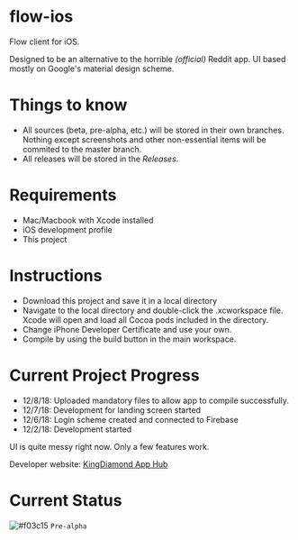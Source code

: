 # flow-ios
Flow client for iOS.

Designed to be an alternative to the horrible *(official)* Reddit app. UI based mostly on Google's material design scheme.

# Things to know
* All sources (beta, pre-alpha, etc.) will be stored in their own branches. Nothing except screenshots and other non-essential items will be commited to the master branch.
* All releases will be stored in the *Releases*.


# Requirements
* Mac/Macbook with Xcode installed
* iOS development profile
* This project


# Instructions
* Download this project and save it in a local directory
* Navigate to the local directory and double-click the .xcworkspace file. Xcode will open and load all Cocoa pods included in the directory.
* Change iPhone Developer Certificate and use your own.
* Compile by using the build button in the main workspace.

# Current Project Progress

* 12/8/18: Uploaded mandatory files to allow app to compile successfully.
* 12/7/18: Development for landing screen started
* 12/6/18: Login scheme created and connected to Firebase
* 12/2/18: Development started

UI is quite messy right now. Only a few features work.

Developer website: [KingDiamond App Hub](kingdiamondapphub.weebly.com)

# Current Status
![#f03c15](https://placehold.it/15/f03c15/000000?text=+) `Pre-alpha`
